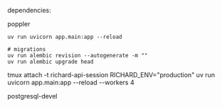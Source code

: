 dependencies:

poppler

```
uv run uvicorn app.main:app --reload

# migrations
uv run alembic revision --autogenerate -m ""
uv run alembic upgrade head
```

tmux attach -t richard-api-session
RICHARD_ENV="production" uv run uvicorn app.main:app --reload --workers 4

postgresql-devel
